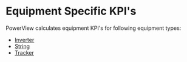 # Equipment Specific KPI's

PowerView calculates equipment KPI's for following equipment types:
- [Inverter](Inverter/Inverter.md)
- [String](String/String.md)
- [Tracker](Tracker/Tracker.md)